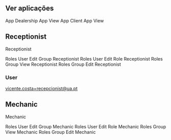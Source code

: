 ## Ver aplicações
App Dealership App View
App Client App View

## Receptionist
Receptionist

Roles User Edit Group Receptionist
Roles User Edit Role Receptionist
Roles Group View Receptionist
Roles Group Edit Receptionist

### User
vicente.costa+recepcionist@ua.pt


## Mechanic
Mechanic

Roles User Edit Group Mechanic
Roles User Edit Role Mechanic
Roles Group View Mechanic
Roles Group Edit Mechanic
